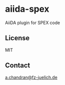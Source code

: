 <!-- [![Build Status](https://travis-ci.org/anoopkcn/aiida-spex.svg?branch=master)](https://travis-ci.org/anoopkcn/aiida-spex) 
[![Coverage Status](https://coveralls.io/repos/github/anoopkcn/aiida-spex/badge.svg?branch=master)](https://coveralls.io/github/anoopkcn/aiida-spex?branch=master) 
[![Docs status](https://readthedocs.org/projects/aiida-spex/badge)](http://aiida-spex.readthedocs.io/) 
[![PyPI version](https://badge.fury.io/py/aiida-spex.svg)](https://badge.fury.io/py/aiida-spex) -->

# aiida-spex

AiiDA plugin for SPEX code

## License

MIT


## Contact
a.chandran@fz-juelich.de